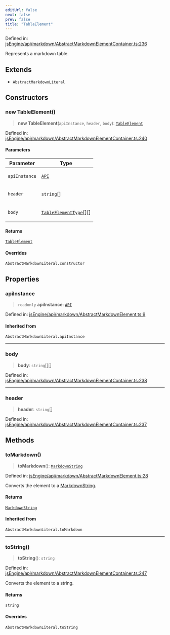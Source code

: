 ```yaml
---
editUrl: false
next: false
prev: false
title: "TableElement"
---
```


Defined in: [jsEngine/api/markdown/AbstractMarkdownElementContainer.ts:236](https://github.com/mProjectsCode/obsidian-js-engine-plugin/blob/fff05749aaa23f9a775003f5828b7e747db4ed95/jsEngine/api/markdown/AbstractMarkdownElementContainer.ts#L236)

Represents a markdown table.

## Extends

- `AbstractMarkdownLiteral`

## Constructors

### new TableElement()

> **new TableElement**(`apiInstance`, `header`, `body`): [`TableElement`](/obsidian-js-engine-plugin-docs/api/classes/tableelement/)

Defined in: [jsEngine/api/markdown/AbstractMarkdownElementContainer.ts:240](https://github.com/mProjectsCode/obsidian-js-engine-plugin/blob/fff05749aaa23f9a775003f5828b7e747db4ed95/jsEngine/api/markdown/AbstractMarkdownElementContainer.ts#L240)

#### Parameters

<table>
<thead>
<tr>
<th>Parameter</th>
<th>Type</th>
</tr>
</thead>
<tbody>
<tr>
<td>

`apiInstance`

</td>
<td>

[`API`](/obsidian-js-engine-plugin-docs/api/classes/api/)

</td>
</tr>
<tr>
<td>

`header`

</td>
<td>

`string`[]

</td>
</tr>
<tr>
<td>

`body`

</td>
<td>

[`TableElementType`](/obsidian-js-engine-plugin-docs/api/type-aliases/tableelementtype/)[][]

</td>
</tr>
</tbody>
</table>

#### Returns

[`TableElement`](/obsidian-js-engine-plugin-docs/api/classes/tableelement/)

#### Overrides

`AbstractMarkdownLiteral.constructor`

## Properties

### apiInstance

> `readonly` **apiInstance**: [`API`](/obsidian-js-engine-plugin-docs/api/classes/api/)

Defined in: [jsEngine/api/markdown/AbstractMarkdownElement.ts:9](https://github.com/mProjectsCode/obsidian-js-engine-plugin/blob/fff05749aaa23f9a775003f5828b7e747db4ed95/jsEngine/api/markdown/AbstractMarkdownElement.ts#L9)

#### Inherited from

`AbstractMarkdownLiteral.apiInstance`

***

### body

> **body**: `string`[][]

Defined in: [jsEngine/api/markdown/AbstractMarkdownElementContainer.ts:238](https://github.com/mProjectsCode/obsidian-js-engine-plugin/blob/fff05749aaa23f9a775003f5828b7e747db4ed95/jsEngine/api/markdown/AbstractMarkdownElementContainer.ts#L238)

***

### header

> **header**: `string`[]

Defined in: [jsEngine/api/markdown/AbstractMarkdownElementContainer.ts:237](https://github.com/mProjectsCode/obsidian-js-engine-plugin/blob/fff05749aaa23f9a775003f5828b7e747db4ed95/jsEngine/api/markdown/AbstractMarkdownElementContainer.ts#L237)

## Methods

### toMarkdown()

> **toMarkdown**(): [`MarkdownString`](/obsidian-js-engine-plugin-docs/api/classes/markdownstring/)

Defined in: [jsEngine/api/markdown/AbstractMarkdownElement.ts:28](https://github.com/mProjectsCode/obsidian-js-engine-plugin/blob/fff05749aaa23f9a775003f5828b7e747db4ed95/jsEngine/api/markdown/AbstractMarkdownElement.ts#L28)

Converts the element to a [MarkdownString](../../../../../obsidian-js-engine-plugin-docs/api/classes/markdownstring).

#### Returns

[`MarkdownString`](/obsidian-js-engine-plugin-docs/api/classes/markdownstring/)

#### Inherited from

`AbstractMarkdownLiteral.toMarkdown`

***

### toString()

> **toString**(): `string`

Defined in: [jsEngine/api/markdown/AbstractMarkdownElementContainer.ts:247](https://github.com/mProjectsCode/obsidian-js-engine-plugin/blob/fff05749aaa23f9a775003f5828b7e747db4ed95/jsEngine/api/markdown/AbstractMarkdownElementContainer.ts#L247)

Converts the element to a string.

#### Returns

`string`

#### Overrides

`AbstractMarkdownLiteral.toString`
